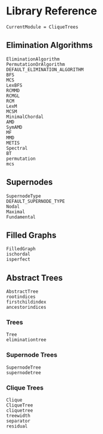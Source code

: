 # Library Reference

```@meta
CurrentModule = CliqueTrees
```

## Elimination Algorithms

```@docs
EliminationAlgorithm
PermutationOrAlgorithm
DEFAULT_ELIMINATION_ALGORITHM
BFS
MCS
LexBFS
RCMMD
RCMGL
RCM
LexM
MCSM
MinimalChordal
AMD
SymAMD
MF
MMD
METIS
Spectral
BT
permutation
mcs
```

## Supernodes

```@docs
SupernodeType
DEFAULT_SUPERNODE_TYPE
Nodal
Maximal
Fundamental
```

## Filled Graphs

```@docs
FilledGraph
ischordal
isperfect
```

## Abstract Trees

```@docs
AbstractTree
rootindices
firstchildindex
ancestorindices
```

### Trees

```@docs
Tree
eliminationtree
```

### Supernode Trees

```@docs
SupernodeTree
supernodetree
```

### Clique Trees

```@docs
Clique
CliqueTree
cliquetree
treewidth
separator
residual
```

